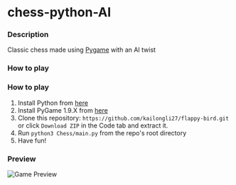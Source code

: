# chess-python-AI

### Description
Classic chess made using [Pygame](https://www.pygame.org/wiki/about) with an AI twist 

### How to play
### How to play
1. Install Python from [here](https://www.python.org/downloads)
2. Install PyGame 1.9.X from [here](http://www.pygame.org/download.shtml)
3. Clone this repository: `https://github.com/kailongli27/flappy-bird.git` or click `Download ZIP` in the Code tab and extract it.
4. Run `python3 Chess/main.py` from the repo's root directory
5. Have fun!

### Preview
![Game Preview](https://media.giphy.com/media/KtO4mwQa6MBP1KxvO5/giphy.gif)